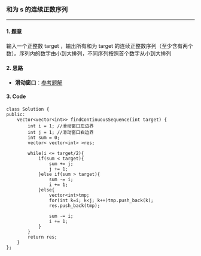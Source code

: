 ### 和为 s 的连续正数序列

---

#### 1. 题意

输入一个正整数 target ，输出所有和为 target 的连续正整数序列（至少含有两个数）。序列内的数字由小到大排列，不同序列按照首个数字从小到大排列

#### 2. 思路

- **滑动窗口**：[参考题解](https://leetcode-cn.com/problems/he-wei-sde-lian-xu-zheng-shu-xu-lie-lcof/solution/shi-yao-shi-hua-dong-chuang-kou-yi-ji-ru-he-yong-h/)

#### 3. Code

```
class Solution {
public:
    vector<vector<int>> findContinuousSequence(int target) {
        int i = 1; //滑动窗口左边界
        int j = 1; //滑动窗口右边界
        int sum = 0;
        vector< vector<int> >res;

        while(i <= target/2){
            if(sum < target){
                sum += j;
                j += 1;
            }else if(sum > target){
                sum -= i;
                i += 1;
            }else{
                vector<int>tmp;
                for(int k=i; k<j; k++)tmp.push_back(k);
                res.push_back(tmp);

                sum -= i;
                i += 1;
            }
        }
        return res;
    }
};
```
